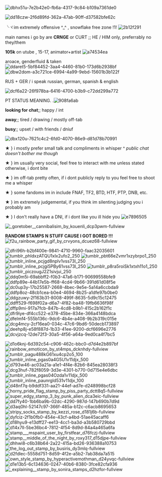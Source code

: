 
![dbhx51u-7e2b42e0-fb6a-4317-9c84-b109a7361de0](https://user-images.githubusercontent.com/129624783/229315355-db1a88af-6f93-49e1-8f9d-e7be446218c0.gif)


![dd18czw-2f6d89fd-362a-47ab-90ff-d37582bfe62c](https://user-images.githubusercontent.com/129624783/229315359-09b7e405-aace-4456-81f4-e8c63e0013e0.gif)








╰ヾim extremely offensive ^_^ , snowflake free zone !1! ![2b12f291](https://user-images.githubusercontent.com/129624783/229313227-2e658169-5a62-4921-9d3c-9af90ef1f955.gif)


main names i go by are **CRNGE** or CURT  ;; HE / HIM only, preferrably no they/them 

**105k** on utube , 15-17, animator+artist ![a74534ea](https://user-images.githubusercontent.com/129624783/229313385-631ed8bb-4bbc-4869-aa1b-d177d02a99bc.gif)

aroace, genderfluid & taken ![ddaret5-5bf84452-3aa4-4460-81b0-173d6b2938bf](https://user-images.githubusercontent.com/129624783/229313415-ccc68cb0-e4a3-43b0-b004-7092966c9a17.png) ![dbw2dom-a3c721ce-6994-4a99-9ebd-15601b3b122f](https://user-images.githubusercontent.com/129624783/229318261-5488e0d6-0ff4-4ec4-866b-d5f4bff5a452.png)
 


RUS + GER / i speak russian, german, spanish & english 


![dcf6a22-26f978ba-6416-4700-b3b9-c72dd299a772](https://user-images.githubusercontent.com/129624783/229317975-859f8ff4-354b-4f9e-bcef-49084359a192.png)



PT STATUS MEANING. .![908fa6ab](https://user-images.githubusercontent.com/129624783/229313478-bd2e1f40-e672-4b6d-acce-4afe7178baaf.gif)


**looking for chat**;; happy / int

**away**;; tired / drawing / mostly off-tab

**busy**;; upset / with friends / dniuf



![dbx120u-7621c4c2-6fd0-4070-86e9-d81d78b70991](https://user-images.githubusercontent.com/129624783/229315463-e7df8675-1802-4162-a995-a1ac36c6c0de.gif)





★ } i mostly prefer small talk and compliments in whisper
       ^ *public chat doesn't bother me though*

★ } im usually very social, feel free to interact with me unless stated otherwise, i dont bite 

★ } im off-tab pretty often, if i dont publicly reply to you feel free to shoot me a whisper 

★ } some fandoms im in include FNAF, TF2, BTD, HTF, PTP, DNB, etc.

★ } im extremely judgemental, if you think im silenting judging you i probably am 

★ } I don't really have a DNI, if i dont like you ill hide you ![e7896505](https://user-images.githubusercontent.com/129624783/229313809-670e4d0e-a78d-48dd-bfdd-4207b0c94598.gif)


![_goretober__cannibalisim_by_kouenli_dcp3pwm-fullview](https://user-images.githubusercontent.com/129624783/229315438-1a1ac12d-1843-4d12-903d-d2fa90cf0021.png)


 **RANDOM STAMPS N STUFF CAUSE I GOT BORED !!!**
![f2u_rainbow_party_gif_by_crvyons_dcuez68-fullview](https://user-images.githubusercontent.com/129624783/229315558-152d1420-510b-4b23-995b-ab9ef11ffdb4.png)


![dfri96h-b2bf400e-9841-4710-9960-faac32035601](https://user-images.githubusercontent.com/129624783/229316445-9124c2c1-872f-4b5f-8d75-d593a17bda60.gif)
![tumblr_phldxzATQU1xlx2ufo2_250](https://user-images.githubusercontent.com/129624783/229315919-82016dba-5593-4f45-ba54-07df7779b438.gif) ![tumblr_pbt66eZvmr1xzybrpo1_250](https://user-images.githubusercontent.com/129624783/229315925-06c0691a-88d5-4ca6-a334-94d027ac3e50.gif) ![tumblr_inline_pcjgd8nplv1vss73l_250](https://user-images.githubusercontent.com/129624783/229315949-a98b4387-4c6b-45c1-8522-764439841219.gif) ![tumblr_inline_pcjgi5PBy61vss73l_250](https://user-images.githubusercontent.com/129624783/229315953-ed81a493-40ca-472a-9671-358f72fc6d42.gif) ![tumblr_p8ra5roiSk1xtxh11o1_250](https://user-images.githubusercontent.com/129624783/229315960-807f39e0-3b45-4b0e-98ef-9ec19a1a1ebd.gif) ![tumblr_piczougJ2Z1sivjui_250](https://user-images.githubusercontent.com/129624783/229315985-87d9185d-f366-4954-87ac-245658c4a5e5.gif)![ddq0m5i-69abbff2-f0b3-47a6-b171-90699558bfe9](https://user-images.githubusercontent.com/129624783/229316011-4ea19c82-f144-4cd6-b920-f90570cc2997.gif) ![ddfp89e-44b17e5b-ff68-4cd4-9b66-391d61d08f5e](https://user-images.githubusercontent.com/129624783/229316012-c3b4a1ab-03c4-4156-8169-8303ce3ed7ab.gif) ![dc0up3y-17b25587-2668-4bec-9e5e-5a14a6ccbda9](https://user-images.githubusercontent.com/129624783/229316014-a955244a-3f15-4c4a-9cf0-892b66831af4.gif) ![ddfp8oz-48cb1cea-b0e4-4694-8b25-a1dfe97b0be0](https://user-images.githubusercontent.com/129624783/229316015-e91f151e-775c-4935-9a4d-7187e16eaefa.gif) ![ddgzuwy-2f163b31-8008-499f-8635-5d9c15c12475](https://user-images.githubusercontent.com/129624783/229316019-544dfeb4-1fdf-444f-af9d-e35f1c29dcbe.gif) ![ddff529-f698f02a-d6a7-4f82-ba48-19fb6636f98f](https://user-images.githubusercontent.com/129624783/229316415-dedb0667-58d8-46d9-8eaa-92ef93ff4d0a.gif) ![dffp9mi-917a7fcb-847b-4cd8-b9b1-415c2b162f1c](https://user-images.githubusercontent.com/129624783/229316420-d53d076f-bfdf-46bc-afd4-15c1f0e055c6.gif) ![dfr9iye-df4cc522-e378-45be-834e-366a4148bdca](https://user-images.githubusercontent.com/129624783/229316425-b0beb30a-1f11-446c-8e2d-304f8293c509.gif) ![dfelmf4-555b136c-9dc6-4b4e-a408-9b2b319c015e](https://user-images.githubusercontent.com/129624783/229316429-d6646ac2-4b55-49ed-8d19-0d3bddfe178f.gif) ![dcg4mcy-2cf16ea0-034c-47c6-9bd6-50decb173897](https://user-images.githubusercontent.com/129624783/229316465-637ae4ff-b260-4949-985b-aa3f0fb0bc6a.gif) ![deehp8j-e58f887d-1b33-41ee-9200-dcf6696e2776](https://user-images.githubusercontent.com/129624783/229317659-1f3ca02a-5524-4a00-858d-98d66ba5f5a2.gif) ![dcvjzcq-12de72f3-30a5-4f56-a64a-9ed0ca4f7bc5](https://user-images.githubusercontent.com/129624783/229317706-bea1903b-b9bf-4265-af5d-e8cda10eaead.gif) 






![d1o6knj-6d392c54-c906-462c-bbc0-d7d4e2b897bf](https://user-images.githubusercontent.com/129624783/229316513-6c340ab2-878a-40d0-8fe6-520416f64e2d.gif) ![rainbow_emoticon_by_st4mps_dcknhdy-fullview](https://user-images.githubusercontent.com/129624783/229316518-e595c87a-b48a-4087-97e7-a3dc37b326f6.png) ![tumblr_pagu488kG61xu4cp2o5_100](https://user-images.githubusercontent.com/129624783/229316524-58c170bb-423d-4c58-ade1-53cb7543bf7e.gif) ![tumblr_inline_pgas0a4G5U1v11djx_500](https://user-images.githubusercontent.com/129624783/229316532-b60eb444-6934-429c-92d4-30372d661165.png) ![d793w46-ac03a21a-a1e1-4f4e-82b6-845ea28038f3](https://user-images.githubusercontent.com/129624783/229316537-d37e9501-1d3e-42fa-88ba-45432ce742cd.png) ![dcg3huf-782f8059-3d3e-4301-b770-0d715e4e6dbc](https://user-images.githubusercontent.com/129624783/229316540-c9a68461-87d7-40be-ac1d-951e4ecef42a.png) ![tumblr_inline_pgas04Ozda1v11djx_500](https://user-images.githubusercontent.com/129624783/229316542-7a232828-bba6-4f80-9450-14c61ac7b7bf.png) ![tumblr_inline_paunrgld531v11djx_100](https://user-images.githubusercontent.com/129624783/229316545-90130963-2866-4b35-919b-61b51749281f.gif) ![d48nf7q-b9ddf331-aa21-44ef-ad7e-d248998bcf28](https://user-images.githubusercontent.com/129624783/229316554-36f2fb59-f940-42a0-a918-e25bdbe2577e.gif) ![horny_pride_flag_stamp_by_piss_party_dctt8q5-fullview](https://user-images.githubusercontent.com/129624783/229316564-8813e36b-6cd4-46f8-8cd6-e199c79408bc.jpg) ![super_edgy_stamp_3_by_punk_alien_dca3eic-fullview](https://user-images.githubusercontent.com/129624783/229317362-b18b4f81-808d-472f-962d-e9f8ce922a09.png) ![dd7fy40-1bb6ba9b-02dc-4290-987d-147b690b7d9d](https://user-images.githubusercontent.com/129624783/229317418-86f9141f-88fe-4642-a333-7c00556ca0ad.gif) ![d3aq0hl-52147c97-366f-485a-b12c-c6acb8695653](https://user-images.githubusercontent.com/129624783/229317487-84f6c813-f12f-4169-9536-787700c14635.gif) ![stripy_socks_stamp_by_kezzi_rose_d181j6b-fullview](https://user-images.githubusercontent.com/129624783/229317525-66a39a3b-429b-44bf-921f-2e94e03a1fc4.png) ![dyfciz-2f1b0fb0-454e-43cf-a4bd-51ae45acaff6](https://user-images.githubusercontent.com/129624783/229319227-2a319283-5718-4c08-9046-8cf949aeb25c.gif) ![d18hyu9-e13dff27-ee13-4cc1-ba3d-a3b580729bbd](https://user-images.githubusercontent.com/129624783/229319233-0f1a212b-c2db-45c6-ae02-ff723fb8d3b9.gif) ![d14x7ll-5be36bc4-7812-4f54-8d9d-84a4a465a6fa](https://user-images.githubusercontent.com/129624783/229319240-c3457518-f44a-4ed4-942e-ddc8b804e8ab.gif) ![stamp___mspaint_user_by_firstfear_d76fczj-fullview](https://user-images.githubusercontent.com/129624783/229319245-09c5086a-063e-4569-a489-74febee1c4a6.png) ![stamp__middle_of_the_night_by_roxy317_d15djpe-fullview](https://user-images.githubusercontent.com/129624783/229319264-ab54eccc-c134-410a-8aa7-1d15e4b98eeb.png) ![dhhwi8-c6b38b64-2a22-415a-bd26-936388a10753](https://user-images.githubusercontent.com/129624783/229319268-04694afc-70c4-4023-b2de-82113e0b2d72.gif) ![the_log_out_stamp_by_busiris_dy3mlq-fullview](https://user-images.githubusercontent.com/129624783/229319275-781de095-f40d-4f91-a591-a4a33cdaf7d0.png) ![d2fdlec-5558d751-8d59-4f2e-a5b2-7ab38da7a515](https://user-images.githubusercontent.com/129624783/229319282-32fa0031-4232-467f-87d6-767567b86716.gif) ![own_style_stamp_by_hyperactivemothman_d24yvqc-fullview](https://user-images.githubusercontent.com/129624783/229319284-300b303e-6ae3-4909-ad3f-6641c33b794c.jpg) ![d1e13b5-6c134636-0247-40b6-8380-3fce82cfa936](https://user-images.githubusercontent.com/129624783/229319287-27d0bbc6-14f2-4e44-a6f9-f45e22b7b870.gif) ![_explaining__stamp_by_sonira_stamps_d2hzfor-fullview](https://user-images.githubusercontent.com/129624783/229319297-bc6fe599-0b14-495d-906e-5e5f1100fe3b.png) 




































